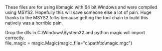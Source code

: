 These files are for using libmagic with 64 bit Windows and were compiled using MSYS2.
Hopefully this will save someone else a lot of pain. Huge thanks to the MSYS2 folks 
because getting the tool chain to build this natively was a horrible pain.  

Drop the dlls in C:\Windows\System32 and python magic will import correctly.  
file_magic = magic.Magic(magic_file="c:\path\to\magic.mgc")
